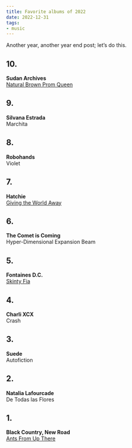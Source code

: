 ```yaml
---
title: Favorite albums of 2022
date: 2022-12-31
tags:
- music
---
```


Another year, another year end post; let’s do this.

<!--more-->

## 10.

**Sudan Archives**<br>
[Natural Brown Prom Queen](https://sudanarchives.bandcamp.com/album/natural-brown-prom-queen)

## 9.

**Silvana Estrada**<br>
Marchita

## 8.

**Robohands**<br>
Violet

## 7.

**Hatchie**<br>
[Giving the World Away](https://hatchie.bandcamp.com/album/giving-the-world-away)

## 6.

**The Comet is Coming**<br>
Hyper-Dimensional Expansion Beam

## 5.

**Fontaines D.C.**<br>
[Skinty Fia](https://fontainesdc.bandcamp.com/album/skinty-fia)

## 4.

**Charli XCX**<br>
Crash

## 3.

**Suede**<br>
Autofiction

## 2.

**Natalia Lafourcade**<br>
De Todas las Flores

## 1.

**Black Country, New Road**<br>
[Ants From Up There](https://blackcountrynewroad.bandcamp.com/album/ants-from-up-there)
